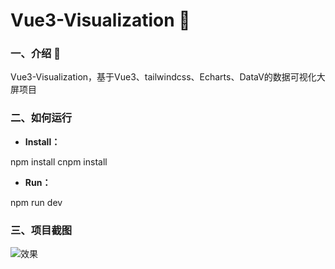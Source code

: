 # Vue3-Visualization 🚀

### 一、介绍 📖
Vue3-Visualization，基于Vue3、tailwindcss、Echarts、DataV的数据可视化大屏项目

### 二、如何运行

- **Install：**

npm install
cnpm install

- **Run：**

npm run dev

### 三、项目截图

![效果](https://z1.ax1x.com/2023/10/17/piPARaR.jpg)
